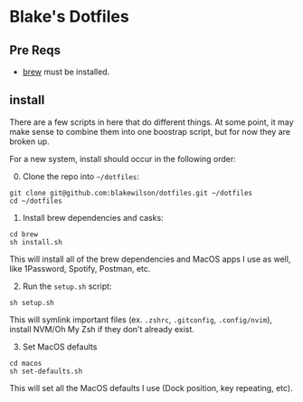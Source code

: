 # Blake's Dotfiles

## Pre Reqs

- [brew](https://brew.sh) must be installed.

## install

There are a few scripts in here that do different things. At some point, it may make sense to combine them into one boostrap script, but for now they are broken up.

For a new system, install should occur in the following order:

0. Clone the repo into `~/dotfiles`:

```
git clone git@github.com:blakewilson/dotfiles.git ~/dotfiles
cd ~/dotfiles
```

1. Install brew dependencies and casks:

```
cd brew
sh install.sh
```

This will install all of the brew dependencies and MacOS apps I use as well, like 1Password, Spotify, Postman, etc.

2. Run the `setup.sh` script:

```
sh setup.sh
```

This will symlink important files (ex. `.zshrc`, `.gitconfig`, `.config/nvim`), install NVM/Oh My Zsh if they don't already exist.

3. Set MacOS defaults

```
cd macos
sh set-defaults.sh
```

This will set all the MacOS defaults I use (Dock position, key repeating, etc).

